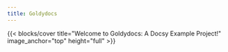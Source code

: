 ```yaml
---
title: Goldydocs
---
```


{{< blocks/cover title="Welcome to Goldydocs: A Docsy Example Project!" image_anchor="top" height="full" >}}
